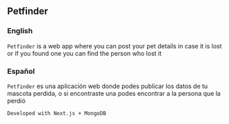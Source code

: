 ## Petfinder

### English

`Petfinder` is a web app where you can post your pet details in case it is lost or if you found one you can find the person who lost it

### Español

`Petfinder` es una aplicación web donde podes publicar los datos de tu mascota perdida, o si encontraste una podes encontrar a la persona que la perdió

`Developed with Next.js + MongoDB`
